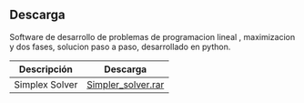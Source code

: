 ## Descarga

Software de desarrollo de problemas de programacion lineal , maximizacion y dos fases, solucion paso a paso, desarrollado en python.

| Descripción  | Descarga |
| ------------- |:-------------:|
| Simplex Solver      |[Simpler_solver.rar](https://github.com/AlonsoGPP/simplex-proyect-io/raw/main/ejecutable/SimplexSolver_ejecutable.rar)    |
